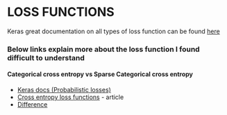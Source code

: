# LOSS FUNCTIONS

Keras great documentation on all types of loss function can be found [here](https://keras.io/api/losses/)

### Below links explain more about the loss function I found difficult to understand

#### Categorical cross entropy vs Sparse Categorical cross entropy
- [Keras docs (Probabilistic losses)](https://keras.io/api/losses/probabilistic_losses/#sparse_categorical_crossentropy-function)
- [Cross entropy loss functions](https://towardsdatascience.com/cross-entropy-loss-function-f38c4ec8643e) - article
- [Difference](https://stats.stackexchange.com/questions/326065/cross-entropy-vs-sparse-cross-entropy-when-to-use-one-over-the-other)